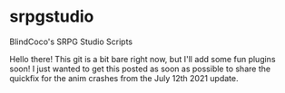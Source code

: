# srpgstudio
BlindCoco's SRPG Studio Scripts

Hello there! 
This git is a bit bare right now, but I'll add some fun plugins soon!
I just wanted to get this posted as soon as possible to share the quickfix for the anim crashes from the July 12th 2021 update.
